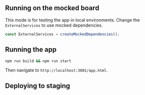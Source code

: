 ## Running on the mocked board

This mode is for testing the app in local environments.
Change the `ExternalServices` to use mocked dependencies.
```ts
const ExternalServices = createMockedDependencies();
```

## Running the app
```bash
npm run build && npm run start
```
Then navigate to `http://localhost:3001/app.html`.

## Deploying to staging

